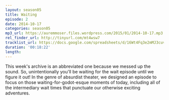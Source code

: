 ```yaml
---
layout: season05
title: Waiting
episode: 2
date: 2014-10-17
categories: season05
mp3_url: https://auremmoser.files.wordpress.com/2015/01/2014-10-17.mp3
rel_finder_url: http://tinyurl.com/mt4wsw7
tracklist_url: https://docs.google.com/spreadsheets/d/16Wt4Fq3e2mMJ3cuv7RzLBnIbtC8Dz3_Jaru6sql-Gxs/edit?ts=5787e9db#gid=46
duration: '00:18:22'
length:
---
```


This week's archive is an abbreviated one because we messed up the sound. So, unintentionally you'll be waiting for the wait episode until we figure it out! In the genre of absurdist theater, we designed an episode to focus on those waiting-for-godot-esque moments of today, including all of the intermediary wait times that punctuate our otherwise exciting adventures.